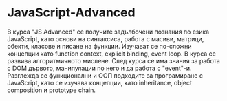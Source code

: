 # JavaScript-Advanced
В курса "JS Advanced" се получите задълбочени познания по езика JavaScript, като основи на синтаксиса, работа с масиви, матрици, обекти, класове и писане на функции. Изучават се по-сложни концепции като function context, explicit binding, event loop. В курса се развива алгоритмичното мислене. След курса се има знания за работа с DOM дървото, манипулации по него и да работа с "event"-и. Разглежда се функционални и ООП подходите за програмиране с JavaScript, като се изучава концепции, като inheritance, object composition и prototype chain.
